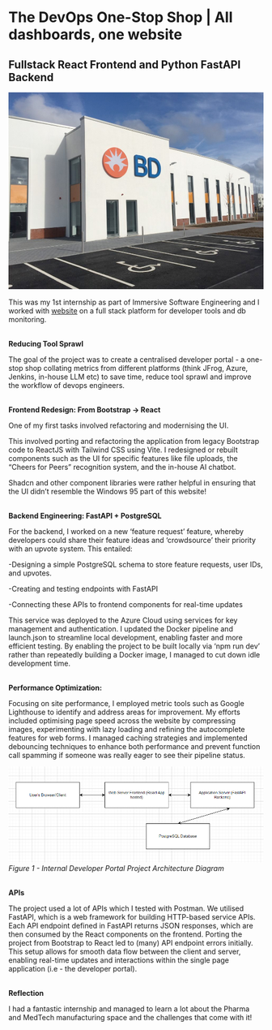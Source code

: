 # The DevOps One-Stop Shop | All dashboards, one website

## Fullstack React Frontend and Python FastAPI Backend

![Diagram](images/blogs/bdInternshipBlog/bdrci.jpg)

This was my 1st internship as part of Immersive Software Engineering and I worked with [website](https://senseyedetect.vercel.app/) on a full stack platform for developer tools and db monitoring.<br><br>

**Reducing Tool Sprawl**

The goal of the project was to create a centralised developer portal - a one-stop shop collating metrics from different platforms (think JFrog, Azure, Jenkins, in-house LLM etc) to save time, reduce tool sprawl and improve the workflow of devops engineers.<br><br>

**Frontend Redesign: From Bootstrap -> React**

One of my first tasks involved refactoring and modernising the UI.

This involved porting and refactoring the application from legacy Bootstrap code to ReactJS with Tailwind CSS using Vite. I redesigned or rebuilt components such as the
UI for specific features like file uploads, the “Cheers for Peers” recognition system, and the in-house AI chatbot.

Shadcn and other component libraries were rather helpful in ensuring that the UI didn’t resemble the Windows 95 part of this website!<br><br>

**Backend Engineering: FastAPI + PostgreSQL**

For the backend, I worked on a new ‘feature request’ feature, whereby developers could share their feature ideas and ‘crowdsource’ their priority with an upvote system.
This entailed:

-Designing a simple PostgreSQL schema to store feature requests, user IDs, and upvotes.

-Creating and testing endpoints with FastAPI

-Connecting these APIs to frontend components for real-time updates

This service was deployed to the Azure Cloud using services for key management and authentication. I updated the Docker pipeline and launch.json to streamline local development, enabling faster and more efficient testing. By enabling the project to be built locally via ‘npm run dev’ rather than repeatedly building a Docker image, I managed to cut down idle development time.<br><br>

**Performance Optimization:**

Focusing on site performance, I employed metric tools such as Google Lighthouse to identify and address areas for improvement. My efforts included optimising page speed across the website by compressing images, experimenting with lazy loading and refining the autocomplete features for web forms. I managed caching strategies and implemented debouncing techniques to enhance both performance and prevent function call spamming if someone was really eager to see their pipeline status.

![Diagram](images/blogs/bdInternshipBlog/diagram.png)
_Figure 1 - Internal Developer Portal Project Architecture Diagram_ <br><br>

**APIs**

The project used a lot of APIs which I tested with Postman. We utilised FastAPI, which is a web framework for building HTTP-based service APIs. Each API endpoint defined in FastAPI returns JSON responses, which are then consumed by the React components on the frontend.
Porting the project from Bootstrap to React led to (many) API endpoint errors initially.
This setup allows for smooth data flow between the client and server, enabling real-time updates and interactions within the single page application (i.e - the developer portal).<br><br>



**Reflection**

I had a fantastic internship and managed to learn a lot about the Pharma and MedTech manufacturing space and the challenges that come with it!
